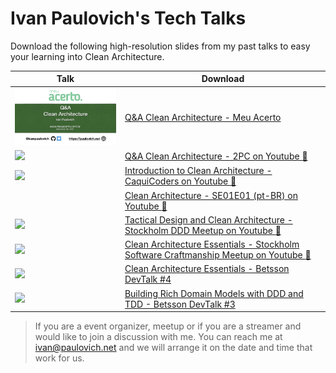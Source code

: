# Ivan Paulovich's Tech Talks

Download the following high-resolution slides from my past talks to easy your learning into Clean Architecture.

| Talk            | Download                                                           |
|----------------------|-----------------------------------------------------------------------|
| <a href="https://github.com/ivanpaulovich/TechTalks/raw/master/QA%20Clean%20Architecture-MeuAcerto/Q%26A-Clean%20Architecture-MeuAcerto.pdf"><img src="https://github.com/ivanpaulovich/TechTalks/raw/master/QA%20Clean%20Architecture-MeuAcerto/Q%26A-Clean%20Architecture-MeuAcerto.jpeg" width=320 /></a>             | [Q&A Clean Architecture - Meu Acerto](https://github.com/ivanpaulovich/TechTalks/raw/master/QA%20Clean%20Architecture-MeuAcerto/Q%26A-Clean%20Architecture-MeuAcerto.pdf)       |
| <a href="https://github.com/ivanpaulovich/TechTalks/raw/master/QA%20Clean%20Architecture-2PC/Q%26A-Clean%20Architecture-2PC.pdf"><img src="https://github.com/ivanpaulovich/TechTalks/raw/master/QA%20Clean%20Architecture-2PC/Q%26A-Clean%20Architecture-2PC.jpeg" width=320 /></a>             | [Q&A Clean Architecture - 2PC on Youtube :movie_camera:](https://www.youtube.com/watch?v=Lu2knlx-pu4&t=6s)       |
| <a href="https://github.com/ivanpaulovich/TechTalks/raw/master/Introduction%20to%20Clean%20Architecture-CaquiCoders/Introduction%20to%20Clean%20Architecture-CaquiCoders.pdf"><img src="https://github.com/ivanpaulovich/TechTalks/raw/master/Introduction to Clean Architecture-CaquiCoders/Introduction to Clean Architecture-CaquiCoders.001.jpeg" width=320 /></a>             | [Introduction to Clean Architecture - CaquiCoders on Youtube :movie_camera:](https://www.youtube.com/watch?v=8arT9bUz6ko&t=3491s)       |
|  | [Clean Architecture - SE01E01 (pt-BR) on Youtube :movie_camera:](https://www.youtube.com/watch?v=yZ7aHohwZ0M)       |
| <a href="https://github.com/ivanpaulovich/TechTalks/raw/master/Ivan-Paulovich-Tactical-Design-With-Clean-Architecture/Ivan-Paulovich-Tactical-Design-With-Clean-Architecture.pdf"><img src="https://github.com/ivanpaulovich/TechTalks/raw/master/Ivan-Paulovich-Tactical-Design-With-Clean-Architecture/Ivan-Paulovich-Tactical-Design-With-Clean-Architecture.001.jpeg" width=320 /></a>             | [Tactical Design and Clean Architecture - Stockholm DDD Meetup on Youtube :movie_camera:](https://www.youtube.com/watch?v=hf_XBb5cSoA)       |
| <a href="https://github.com/ivanpaulovich/TechTalks/raw/master/Ivan-Paulovich-Clean-Architecture-Essentials/Ivan-Paulovich-Clean-Architecture-Essentials-SSC.pdf"><img src="https://github.com/ivanpaulovich/TechTalks/raw/master/Ivan-Paulovich-Clean-Architecture-Essentials/Ivan-Paulovich-Clean-Architecture-Essentials-RC2.001.jpeg" width=320 /></a>             | [Clean Architecture Essentials - Stockholm Software Craftmanship Meetup on Youtube :movie_camera:](https://www.youtube.com/watch?v=hZGF6RHrr8o) |
| <a href="https://github.com/ivanpaulovich/TechTalks/raw/master/CleanArchitectureEssentials-Betsson/ivan-paulovich-clean-architecture-essentials-190524064855.pdf"><img src="https://github.com/ivanpaulovich/TechTalks/raw/master/CleanArchitectureEssentials-Betsson/clean-architecture-essentials.png" width=320 /></a>             | [Clean Architecture Essentials - Betsson DevTalk #4](https://github.com/ivanpaulovich/TechTalks/raw/master/CleanArchitectureEssentials-Betsson/ivan-paulovich-clean-architecture-essentials-190524064855.pdf)       |
| <a href="https://github.com/ivanpaulovich/TechTalks/raw/master/Building%20Rich%20Domain%20Models%20with%20DDD%20and%20TDD%20-%20Ivan%20Paulovich/Building%20Rich%20Domain%20Models%20with%20DDD%20and%20TDD%20-%20Ivan%20Paulovich.pdf"><img src="https://github.com/ivanpaulovich/TechTalks/raw/master/Building Rich Domain Models with DDD and TDD - Ivan Paulovich/Building Rich Domain Models with DDD and TDD - Ivan Paulovich.001.jpeg" width=320 /></a>             | [Building Rich Domain Models with DDD and TDD - Betsson DevTalk #3](https://github.com/ivanpaulovich/TechTalks/raw/master/Building%20Rich%20Domain%20Models%20with%20DDD%20and%20TDD%20-%20Ivan%20Paulovich/Building%20Rich%20Domain%20Models%20with%20DDD%20and%20TDD%20-%20Ivan%20Paulovich.pdf)       |

> If you are a event organizer, meetup or if you are a streamer and would like to join a discussion with me. You can reach me at ivan@paulovich.net and we will arrange it on the date and time that work for us.
